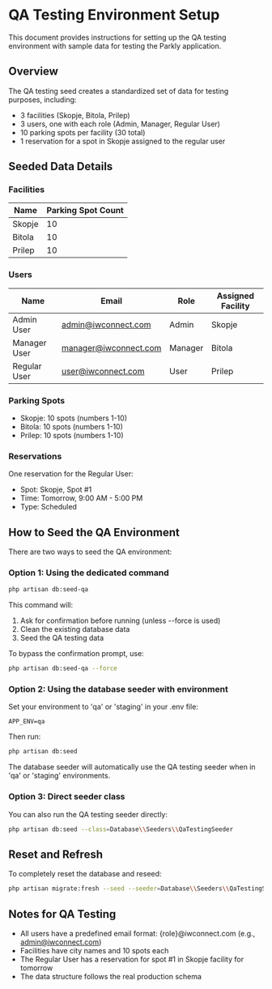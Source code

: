 # QA Testing Environment Setup

This document provides instructions for setting up the QA testing environment with sample data for testing the Parkly application.

## Overview

The QA testing seed creates a standardized set of data for testing purposes, including:

- 3 facilities (Skopje, Bitola, Prilep)
- 3 users, one with each role (Admin, Manager, Regular User)
- 10 parking spots per facility (30 total)
- 1 reservation for a spot in Skopje assigned to the regular user

## Seeded Data Details

### Facilities

| Name   | Parking Spot Count |
|--------|-------------------|
| Skopje | 10                |
| Bitola | 10                |
| Prilep | 10                |

### Users

| Name         | Email               | Role    | Assigned Facility |
|--------------|---------------------|---------|-------------------|
| Admin User   | admin@iwconnect.com | Admin   | Skopje            |
| Manager User | manager@iwconnect.com | Manager | Bitola            |
| Regular User | user@iwconnect.com  | User    | Prilep            |

### Parking Spots

- Skopje: 10 spots (numbers 1-10)
- Bitola: 10 spots (numbers 1-10)
- Prilep: 10 spots (numbers 1-10)

### Reservations

One reservation for the Regular User:
- Spot: Skopje, Spot #1
- Time: Tomorrow, 9:00 AM - 5:00 PM
- Type: Scheduled

## How to Seed the QA Environment

There are two ways to seed the QA environment:

### Option 1: Using the dedicated command

```bash
php artisan db:seed-qa
```

This command will:
1. Ask for confirmation before running (unless --force is used)
2. Clean the existing database data
3. Seed the QA testing data

To bypass the confirmation prompt, use:

```bash
php artisan db:seed-qa --force
```

### Option 2: Using the database seeder with environment

Set your environment to 'qa' or 'staging' in your .env file:

```
APP_ENV=qa
```

Then run:

```bash
php artisan db:seed
```

The database seeder will automatically use the QA testing seeder when in 'qa' or 'staging' environments.

### Option 3: Direct seeder class

You can also run the QA testing seeder directly:

```bash
php artisan db:seed --class=Database\\Seeders\\QaTestingSeeder
```

## Reset and Refresh

To completely reset the database and reseed:

```bash
php artisan migrate:fresh --seed --seeder=Database\\Seeders\\QaTestingSeeder
```

## Notes for QA Testing

- All users have a predefined email format: {role}@iwconnect.com (e.g., admin@iwconnect.com)
- Facilities have city names and 10 spots each
- The Regular User has a reservation for spot #1 in Skopje facility for tomorrow
- The data structure follows the real production schema 